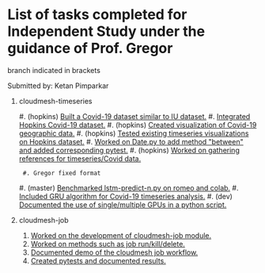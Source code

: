 # List of tasks completed for Independent Study under the guidance of Prof. Gregor

branch indicated in brackets

Submitted by: Ketan Pimparkar

1. cloudmesh-timeseries  
    
    #. (hopkins) [Built a Covid-19 dataset similar to IU dataset.](https://github.com/cloudmesh/cloudmesh-timeseries/blob/hopkins/notes.md)
    #. [Integrated Hopkins Covid-19 dataset.](https://github.com/cloudmesh/cloudmesh-timeseries/commit/0b05586567422739b888305c8924b0a8c13b6687)
    #. (hopkins) [Created visualization of Covid-19 geographic data.](https://github.com/cloudmesh/cloudmesh-timeseries/blob/hopkins/notebook/Geo_plot_hopkins.ipynb)
    #. (hopkins) [Tested existing timeseries visualizations on Hopkins dataset.](https://github.com/cloudmesh/cloudmesh-timeseries/blob/hopkins/notebook/Hopkins.ipynb)
    #. [Worked on Date.py to add method "between" and added corresponding pytest.](https://github.com/cloudmesh/cloudmesh-timeseries/commit/38cb59f41179288d185562f867f096afe085feb0)
    #. (hopkins) [Worked on gathering references for timeseries/Covid data.](https://github.com/cloudmesh/cloudmesh-timeseries/blob/hopkins/timeseries.bib)
    
        #. Gregor fixed format
        
    #. (master) [Benchmarked lstm-predict-n.py on romeo and colab.](https://github.com/cloudmesh/cloudmesh-timeseries/tree/master/notebook/benchmarks)
    #. [Included GRU algorithm for Covid-19 timeseries analysis.](https://github.com/cloudmesh/cloudmesh-timeseries/commit/e94cad5171bb3fafa595e00e2151a528a2cb9703)
    #. (dev) [Documented the use of single/multiple GPUs in a python script.](https://github.com/cloudmesh/cloudmesh-timeseries/blob/dev/README-MultiGPU.md)
    
2. cloudmesh-job
    1. [Worked on the development of cloudmesh-job module.](https://github.com/cloudmesh/cloudmesh-job)
    2. [Worked on methods such as job run/kill/delete.](https://github.com/cloudmesh/cloudmesh-job/blob/master/cloudmesh/job/command/job.py)
    3. [Documented demo of the cloudmesh job workflow.](https://github.com/cloudmesh/cloudmesh-job/blob/master/Job_Demo_Windows.md)
    4. [Created pytests and documented results.](https://github.com/cloudmesh/cloudmesh-job/tree/master/tests)
